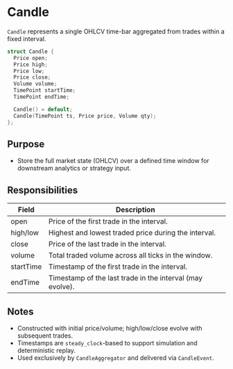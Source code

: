 # Candle

`Candle` represents a single OHLCV time-bar aggregated from trades within a fixed interval.

```cpp
struct Candle {
  Price open;
  Price high;
  Price low;
  Price close;
  Volume volume;
  TimePoint startTime;
  TimePoint endTime;

  Candle() = default;
  Candle(TimePoint ts, Price price, Volume qty);
};
```

## Purpose

* Store the full market state (OHLCV) over a defined time window for downstream analytics or strategy input.

## Responsibilities

| Field     | Description                                               |
| --------- | --------------------------------------------------------- |
| open      | Price of the first trade in the interval.                 |
| high/low  | Highest and lowest traded price during the interval.      |
| close     | Price of the last trade in the interval.                  |
| volume    | Total traded volume across all ticks in the window.       |
| startTime | Timestamp of the first trade in the interval.             |
| endTime   | Timestamp of the last trade in the interval (may evolve). |

## Notes

* Constructed with initial price/volume; high/low/close evolve with subsequent trades.
* Timestamps are `steady_clock`-based to support simulation and deterministic replay.
* Used exclusively by `CandleAggregator` and delivered via `CandleEvent`.
